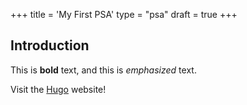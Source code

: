 +++
title = 'My First PSA'
type = "psa"
draft = true
+++

## Introduction

This is **bold** text, and this is *emphasized* text.

Visit the [Hugo](https://gohugo.io) website!
